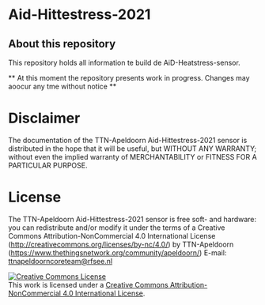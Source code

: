 # Aid-Hittestress-2021

## About this repository
This repository holds all information te build de AiD-Heatstress-sensor. 

** At this moment the repository presents work in progress.
Changes may aoocur any tme without notice **




# Disclaimer
The documentation of the TTN-Apeldoorn Aid-Hittestress-2021 sensor is distributed in the hope that it will be useful, but WITHOUT ANY WARRANTY; without even the 
implied warranty of MERCHANTABILITY or FITNESS FOR A PARTICULAR PURPOSE.

# License
The TTN-Apeldoorn Aid-Hittestress-2021 sensor is free soft- and hardware:
you can redistribute and/or modify it under the terms of a Creative Commons Attribution-NonCommercial 4.0 International License (http://creativecommons.org/licenses/by-nc/4.0/) by TTN-Apeldoorn (https://www.thethingsnetwork.org/community/apeldoorn/) E-mail: ttnapeldoorncoreteam@rfsee.nl

<a rel="license" href="http://creativecommons.org/licenses/by-nc/4.0/"><img alt="Creative Commons License" style="border-width:0" src="https://i.creativecommons.org/l/by-nc/4.0/88x31.png" /></a><br />This work is licensed under a <a rel="license" href="http://creativecommons.org/licenses/by-nc/4.0/">Creative Commons Attribution-NonCommercial 4.0 International License</a>.
